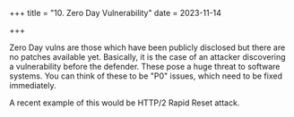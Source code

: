 +++
title = "10. Zero Day Vulnerability"
date = 2023-11-14

+++

Zero Day vulns are those which have been publicly disclosed but there are no patches available yet. Basically, it is the case of an attacker discovering a vulnerability before the defender. These pose a huge threat to software systems. You can think of these to be "P0" issues, which need to be fixed immediately.

A recent example of this would be HTTP/2 Rapid Reset attack.